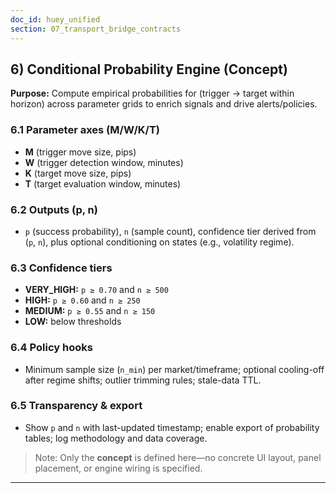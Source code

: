 ```yaml
---
doc_id: huey_unified
section: 07_transport_bridge_contracts
---
```


## 6) Conditional Probability Engine (Concept)
**Purpose:** Compute empirical probabilities for (trigger → target within horizon) across parameter grids to enrich signals and drive alerts/policies.

### 6.1 Parameter axes (M/W/K/T)
- **M** (trigger move size, pips)
- **W** (trigger detection window, minutes)
- **K** (target move size, pips)
- **T** (target evaluation window, minutes)

### 6.2 Outputs (p, n)
- `p` (success probability), `n` (sample count), confidence tier derived from (`p`, `n`), plus optional conditioning on states (e.g., volatility regime).

### 6.3 Confidence tiers
- **VERY_HIGH:** `p ≥ 0.70` and `n ≥ 500`
- **HIGH:** `p ≥ 0.60` and `n ≥ 250`
- **MEDIUM:** `p ≥ 0.55` and `n ≥ 150`
- **LOW:** below thresholds

### 6.4 Policy hooks
- Minimum sample size (`n_min`) per market/timeframe; optional cooling-off after regime shifts; outlier trimming rules; stale-data TTL.

### 6.5 Transparency & export
- Show `p` and `n` with last-updated timestamp; enable export of probability tables; log methodology and data coverage.

> Note: Only the **concept** is defined here—no concrete UI layout, panel placement, or engine wiring is specified.

---

<!-- BEGIN:HUEY.007.001.001.REQ.live_tab_overview -->
